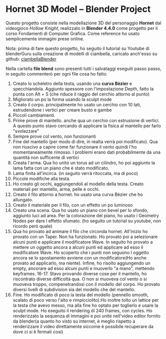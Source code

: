 # Hornet 3D Model – Blender Project

Questo progetto consiste nella modellazione 3D del personaggio **Hornet** dal videogioco *Hollow Knight*, realizzato in **Blender 4.4.0** come progetto per il corso Fondamenti di Computer Grafica. Come reference ho usato semplicemente immagini prese online.

Nota: prima di fare questo progetto, ho seguito il tutorial su Youtube di blenderGuru sulla creazione di modelli di ciambella, caricato anch'esso su github: [ciambellaBlender](https://github.com/FedericoCerra/ciambelleBlender)

Nella cartella **file blend** sono presenti tutti i salvataggi eseguiti passo passo, in seguito commenterò per ogni file cosa ho fatto.

1. Creato lo scheletro della testa, usando una **curva Bèzier** e specchiandola. Aggiunto spessore con l'impostazione Depth, fatto la punta con Alt + S (che riduce il raggio del cerchio attorno al punto)
2. Migliorato un po la forma usando la sculpt mode
3.  Creato il corpo. principalmente ho usato un cerchio con 10 lati, estrudendone i vertici per creare busto e gambe
4.  Piccoli cambiamenti.
5. Prime prove di mantello. anche qua un cerchio con estrusione di vertici. A questo punto stavo cercando di applicare la fisica al mantello per farlo "svolazzare"
6. Sempre prove col vento, non funzionanti
7. Fine del mantello (per modo di dire, in realta verrà poi modificato). Qua non riuscivo a capire come far funzionare il vento quindi l'ho momentaneamente rimosso. I problemi erano dati probabilmente da una quantità non sufficente di vertici
8. Creata l'arma. Qua ho unito un torus ad un cilindro, ho poi aggiunto la lama fatta con un piano che è stato modificato.
9. Lama finita all'incirca. (in seguito verrà ritoccata, ma di poco)
10. Piccole modifiche alla testa.
11. Ho creato gli occhi, aggiungendoli al modello della testa. Creato materiali per mantello, arma, pelle e occhi.
12. Creato il filo attorno a hornet. ho usato una curva Bèzier che ho allungato.
13. Creato il materiale per il filo, con un effetto un po luminoso
14. Creato una scena. Qua ho usato un piano con bevel per lo sfondo, aggiunto luci ad area. Per la colorazione del piano, ho usato i Geometry Nodes per dare l effetto sfumato. (ho seguito un tutorial su youtube, non ricordo però quale)
15. Qua ho provato ad animare il filo che circonda hornet. All'inizio ho provato con un Taper. Non ha funzionato. Ho provato poi a selezionare alcuni punti e applicare il modificatore Wave. In seguito ho provato a mettere un oggetto ancora a alcuni punti ed applicare ad esso il modificatore Wave. Ho scoperto che i punti non seguono l oggetto ancora se lo spostamento avviene con un modificatore(Ho anche provato ad applicarlo, ma niente). Infine, ho risolto aggiungendo un empty, ancorare ad esso alcuni punti e muoverlo "a mano", mettendo keyframes.
16-17. Stavo provando diverse cose per il mantello, ho riscontrato diverse difficoltà qua. O non si muoveva col vento o si muoveva troppo, compenetrandosi con il modello del corpo. Ho provato diversi livelli di subdivision sia del modello che del mantello.
18. Fine. Ho modificato di poco la testa del modello (pennello smooth, scalato di poco verso l'alto e rimpicciolito).Ho inoltre tolto un lattice per la testa che avevo messo, ma alla fine ho optato per toglierlo e usare la sculpt mode. Ho eseguito il rendering di 240 frames, con cycles. Ho renderizzato la sequenza di immagini e poi unite nell'video editor fornito da blender(a quanto ho visto su internet, è meglio rispetto a renderizzare il video direttamente siccome è possibile recuperare da dove ci si è fermati cosi)

